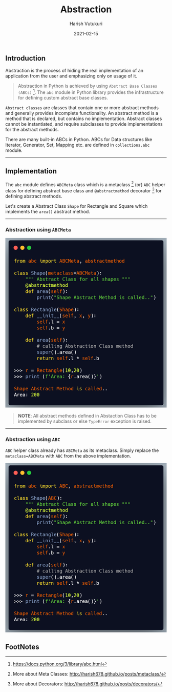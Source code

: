 ﻿---
author: "Harish Vutukuri"
title: "Abstraction"
date: "2021-02-15"
description: "Abstraction in python using abc module"
tags: ["python", "advanced"]
ShowToc: true
TocOpen: true
---

## **Introduction**

Abstraction is the process of hiding the real implementation of an application from the user and emphasizing only on usage of it.

> Abstraction in Python is achieved by using `Abstract Base Classes (ABCs)` [^1]. The `abc` module in Python library provides the infrastructure for defining custom abstract base classes.

`Abstract classes` are classes that contain one or more abstract methods and generally provides incomplete functionality. An abstract method is a method that is declared, but contains no implementation. Abstract classes cannot be instantiated, and require subclasses to provide implementations for the abstract methods.

There are many built-in ABCs in Python. ABCs for Data structures like Iterator, Generator, Set, Mapping etc. are defined in `collections.abc` module.

---

## **Implementation**

The `abc` module defines `ABCMeta` class which is a metaclass [^2] (or) `ABC` helper class for defining abstract base class and `@abstractmethod` decorator [^3] for defining abstract methods.

Let's create a Abstract Class `Shape` for Rectangle and Square which implements the `area()` abstract method.

---

### **Abstraction using `ABCMeta`**

![](/images/abc.png "ABCMeta")

> **NOTE**: All abstract methods defined in Abstaction Class has to be implemented by subclass or else `TypeError` exception is raised.

---

### **Abstraction using `ABC`**

`ABC` helper class already has `ABCMeta` as its metaclass. Simply replace the `metaclass=ABCMeta` with `ABC` from the above implementation.

![](/images/abc2.png "ABC")

## FootNotes

[^1]: https://docs.python.org/3/library/abc.html
[^2]: More about Meta Classes: http://harish678.github.io/posts/metaclass/
[^3]: More about Decorators: http://harish678.github.io/posts/decorators/
